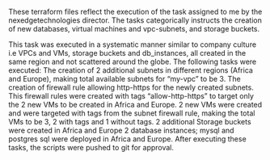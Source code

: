 These terraform files reflect the execution of the task assigned to me by the nexedgetechnologies director. The tasks categorically instructs the creation of new databases, virtual machines and vpc-subnets, and storage buckets.

This task was executed in a systematic manner similar to company culture i.e VPCs and VMs, storage buckets and db_instances, all created in the same region and not scattered around the globe.
The following tasks were executed:
The creation of 2 additional subnets in different regions (Africa and Europe), making total available subnets for “my-vpc” to be 3.
The creation of firewall rule allowing http-https for the newly created subnets. This firewall rules were created with tags “allow-http-https” to target only the 2 new VMs to be created in Africa and Europe. 
2 new VMs were created and were targeted with tags from the subnet firewall rule, making the total VMs to be 3, 2 with tags and 1 without tags.
2 additional Storage buckets were created in Africa and Europe
2 database instances; mysql and postgres sql were deployed in Africa and Europe.
After executing these tasks, the scripts were pushed to git for approval.

